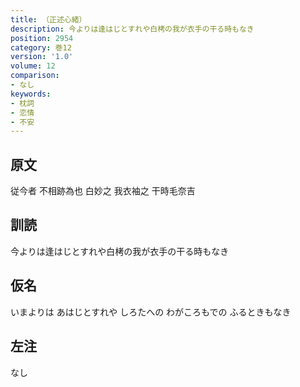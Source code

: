 ```yaml
---
title: （正述心緒）
description: 今よりは逢はじとすれや白栲の我が衣手の干る時もなき
position: 2954
category: 巻12
version: '1.0'
volume: 12
comparison:
- なし
keywords:
- 枕詞
- 恋情
- 不安
---
```


## 原文

従今者 不相跡為也 白妙之 我衣袖之 干時毛奈吉

## 訓読

今よりは逢はじとすれや白栲の我が衣手の干る時もなき

## 仮名

いまよりは あはじとすれや しろたへの わがころもでの ふるときもなき

## 左注

なし
